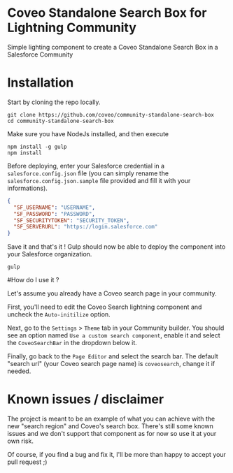 # Coveo Standalone Search Box for Lightning Community
Simple lighting component to create a Coveo Standalone Search Box in a Salesforce Community

# Installation

Start by cloning the repo locally.

```
git clone https://github.com/coveo/community-standalone-search-box
cd community-standalone-search-box
```

Make sure you have NodeJs installed, and then execute 

```
npm install -g gulp
npm install
```

Before deploying, enter your Salesforce credential in a `salesforce.config.json` file (you can simply rename the `salesforce.config.json.sample` file provided and fill it with your informations).

```json
{
  "SF_USERNAME": "USERNAME",
  "SF_PASSWORD": "PASSWORD",
  "SF_SECURITYTOKEN": "SECURITY_TOKEN",
  "SF_SERVERURL": "https://login.salesforce.com"
}
```

Save it and that's it ! Gulp should now be able to deploy the component into your Salesforce organization.

```
gulp
```

#How do I use it ?

Let's assume you already have a Coveo search page in your community.

First, you'll need to edit the Coveo Search lightning component and uncheck the `Auto-initilize` option.

Next, go to the `Settings` > `Theme` tab in your Community builder.
You should see an option named `Use a custom search component`, enable it and select the `CoveoSearchBar` in the dropdown below it.

Finally, go back to the `Page Editor` and select the search bar.
The default "search url" (your Coveo search page name) is `coveosearch`, change it if needed.

# Known issues / disclaimer
The project is meant to be an example of what you can achieve with the new "search region" and Coveo's search box.
There's still some known issues and we don't support that component as for now so use it at your own risk.

Of course, if you find a bug and fix it, I'll be more than happy to accept your pull request ;)

